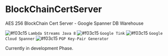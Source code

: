 # BlockChainCertServer
AES 256 BlockChain Cert Server - Google Spanner DB Warehouse

![#f03c15](https://placehold.it/15/f03c15/000000?text=+) `Lambda Streams Java 8`
![#f03c15](https://placehold.it/15/f03c15/000000?text=+) `Google Tink`
![#f03c15](https://placehold.it/15/f03c15/000000?text=+) `Google Cloud Spanner`
![#f03c15](https://placehold.it/15/f03c15/000000?text=+) `PGP Key-Pair Generator`



Currently in development Phase. 
